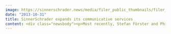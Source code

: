 ```yaml
---
image: https://sinnerschrader.news/media/filer_public_thumbnails/filer_public/d5/ac/d5acb537-d9e2-4a3d-afea-8f0eed8201ff/varfoldersdjk8pxf42x64d8fxslz8jcc8fc0000gnttmpbr3no4__480x288_q85_crop_subsampling-2_upscale.jpg
date: "2013-10-31"
title: SinnerSchrader expands its communicative services
content: <div class="newsbody"><p>Most recently, Stefan Förster and Philipp Kafkoulas spent seven years working for Hamburg advertising agency thjnk (formerly kempertrautmann) for brands like Audi, Axel Springer Verlag, Gaggenau, hagebaumarkt, Haribo, Henkel and Vaillant as well as for the digital social business project dotHIV. Stefan Förster and Philipp Kafkoulas have received multiple national and international awards for their work.</p><p>"Thanks to their many years' experience working with major brands, Stefan and Philipp are an outstanding complement to what SinnerSchrader's clients have come to expect as regards communication&#58; useful solutions, creative excellence and cross-platform storytelling", said Managing Director Strategy Nils Wollny, commenting on the new team members. The trio Förster, Kafkoulas and Wollny are already familiar with one another, having collaborated in their former positions. Wollny joined SinnerSchrader this May.</p><p>In the course of the new signing of the two creative directors, SinnerSchrader will be integrating the team of communications specialists surrounding consulting manager Claus Jacobsen, who previously collaborated as Haasenstein, into the Hamburg headquarters. "The successful work for clients such as TUIfly.com, ŠKODA or Dole has shown us that our user-centric approach spanning platforms, digital services and communication generates genuine added value for our clients. We aim to further enhance our expertise in this field", explains CEO Matthias Schrader.</p><p>Timm Hanebeck, Head of Creation at Haasenstein, will be leaving the company at the end of the year at his own request in order to dedicate himself to a new challenge. "We would like to thank Timm very much for his enthusiastic hard work and three great start-up years. We are sorry to see him go", added Matthias Schrader.</p><p><strong>Download</strong><br/><a href="http&#58;//www.sinnerschrader.com/wp-content/uploads/2013/10/vlnr-Philipp-Kafkoulas-Stefan-Foerster.jpg">High-res photo</a> (JPG, 2.8 MB - l. to r.&#58; Stefan Förster, Philipp Kafkoulas)</p></div>
---
```

